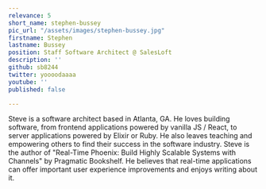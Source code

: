```yaml
---
relevance: 5
short_name: stephen-bussey
pic_url: "/assets/images/stephen-bussey.jpg"
firstname: Stephen
lastname: Bussey
position: Staff Software Architect @ SalesLoft
description: ''
github: sb8244
twitter: yoooodaaaa
youtube: ''
published: false

---
```

<p>Steve is a software architect based in Atlanta, GA. He loves building software, from frontend applications powered by vanilla JS / React, to server applications powered by Elixir or Ruby. He also leaves teaching and empowering others to find their success in the software industry. Steve is the author of "Real-Time Phoenix: Build Highly Scalable Systems with Channels" by Pragmatic Bookshelf. He believes that real-time applications can offer important user experience improvements and enjoys writing about it.</p>